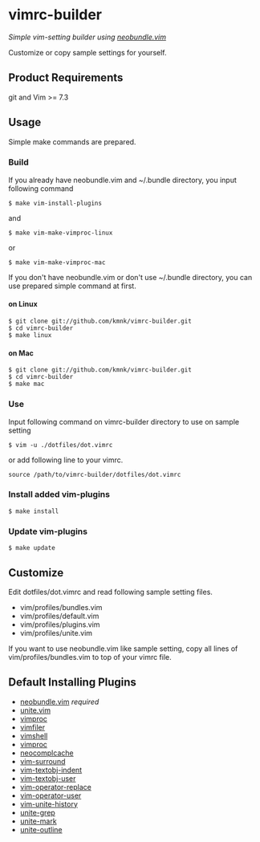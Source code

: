 # vimrc-builder

*Simple vim-setting builder using [neobundle.vim][]*

Customize or copy sample settings for yourself.

## Product Requirements

git and Vim >= 7.3


## Usage

Simple make commands are prepared.

### Build

If you already have neobundle.vim and ~/.bundle directory, you input following command

    $ make vim-install-plugins

and

    $ make vim-make-vimproc-linux

or

    $ make vim-make-vimproc-mac


If you don't have neobundle.vim or don't use ~/.bundle directory, you can use prepared simple command at first.


#### on Linux

    $ git clone git://github.com/kmnk/vimrc-builder.git
    $ cd vimrc-builder
    $ make linux

#### on Mac

    $ git clone git://github.com/kmnk/vimrc-builder.git
    $ cd vimrc-builder
    $ make mac

### Use

Input following command on vimrc-builder directory to use on sample setting

    $ vim -u ./dotfiles/dot.vimrc

or add following line to your vimrc.

    source /path/to/vimrc-builder/dotfiles/dot.vimrc


### Install added vim-plugins

    $ make install


### Update vim-plugins

    $ make update


## Customize

Edit dotfiles/dot.vimrc and read following sample setting files.

- vim/profiles/bundles.vim
- vim/profiles/default.vim
- vim/profiles/plugins.vim
- vim/profiles/unite.vim

If you want to use neobundle.vim like sample setting, copy all lines of vim/profiles/bundles.vim to top of your vimrc file.


## Default Installing Plugins

- [neobundle.vim][] *required*
- [unite.vim][]
- [vimproc][]
- [vimfiler][]
- [vimshell][]
- [vimproc][]
- [neocomplcache][]
- [vim-surround][]
- [vim-textobj-indent][]
- [vim-textobj-user][]
- [vim-operator-replace][]
- [vim-operator-user][]
- [vim-unite-history][]
- [unite-grep][]
- [unite-mark][]
- [unite-outline][]


[neobundle.vim]:         https://github.com/Shougo/neobundle.vim
[unite.vim]:             https://github.com/Shougo/unite.vim
[vimproc]:               https://github.com/Shougo/vimproc
[vimfiler]:              https://github.com/Shougo/vimfiler
[vimshell]:              https://github.com/Shougo/vimshell
[vimproc]:               https://github.com/Shougo/vimproc
[neocomplcache]:         https://github.com/Shougo/neocomplcache
[vim-surround]:          https://github.com/kana/vim-surround
[vim-textobj-indent]:    https://github.com/kana/vim-textobj-indent
[vim-textobj-user]:      https://github.com/kana/vim-textobj-user
[vim-operator-replace]:  https://github.com/kana/vim-operator-replace
[vim-operator-user]:     https://github.com/kana/vim-operator-user
[vim-unite-history]:     https://github.com/thinca/vim-unite-history
[unite-grep]:            https://github.com/Sixeight/unite-grep
[unite-mark]:            https://github.com/tacroe/unite-mark
[unite-outline]:         https://github.com/h1mesuke/unite-outline
